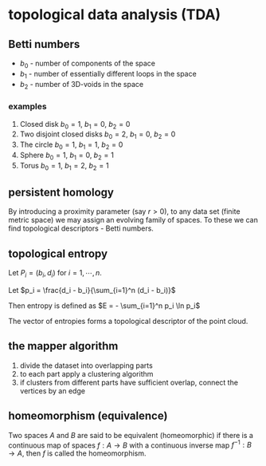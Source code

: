 # topological data analysis (TDA)

## Betti numbers

- $b_0$ - number of components of the space
- $b_1$ - number of essentially different loops in the space
- $b_2$ - number of 3D-voids in the space

### examples

1. Closed disk $b_0 = 1$, $b_1 = 0$, $b_2 = 0$
2. Two disjoint closed disks $b_0 = 2$, $b_1 = 0$, $b_2 = 0$
3. The circle $b_0 = 1$, $b_1 = 1$, $b_2 = 0$
4. Sphere $b_0 = 1$, $b_1 = 0$, $b_2 = 1$
5. Torus $b_0 = 1$, $b_1 = 2$, $b_2 = 1$

## persistent homology

By introducing a proximity parameter (say $r > 0$), to any data set (finite metric space) we may assign an evolving family of spaces. To these we can find topological descriptors - Betti numbers.

## topological entropy

Let $P_i = (b_i, d_i)$ for $i = 1, \cdots, n$.

Let $p_i = \frac{d_i - b_i}{\sum_{i=1}^n (d_i - b_i)}$

Then entropy is defined as $E = - \sum_{i=1}^n p_i \ln p_i$

The vector of entropies forms a topological descriptor of the point cloud.

## the mapper algorithm

1. divide the dataset into overlapping parts
2. to each part apply a clustering algorithm
3. if clusters from different parts have sufficient overlap, connect the vertices by an edge

## homeomorphism (equivalence)

Two spaces $A$ and $B$ are said to be equivalent (homeomorphic) if there is a continuous map of spaces $f: A \to B$ with a continuous inverse map $f^{-1}: B \to A$, then $f$ is called the homeomorphism.
